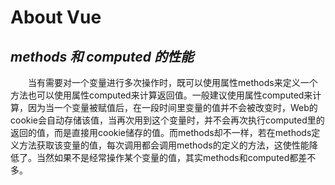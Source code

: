 # About Vue
## ***methods 和 computed 的性能***
&emsp;&emsp;当有需要对一个变量进行多次操作时，既可以使用属性methods来定义一个方法也可以使用属性computed来计算返回值。一般建议使用属性computed来计算，因为当一个变量被赋值后，在一段时间里变量的值并不会被改变时，Web的cookie会自动存储该值，当再次用到这个变量时，并不会再次执行computed里的返回的值，而是直接用cookie储存的值。而methods却不一样，若在methods定义方法获取该变量的值，每次调用都会调用methods的定义的方法，这使性能降低了。当然如果不是经常操作某个变量的值，其实methods和computed都差不多。
